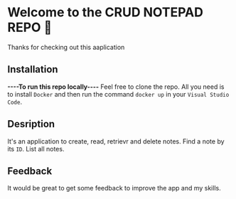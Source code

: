 # Welcome to the CRUD NOTEPAD REPO 👋
Thanks for checking out this aaplication

## Installation
**----To run this repo locally----**
Feel free to clone the repo.
All you need is to install `Docker` and then run the command `docker up` in your `Visual Studio Code`.

## Desription
It's an application to create, read, retrievr and delete notes.
Find a note by its `ID`.
List all notes.

## Feedback
It would be great to get some feedback to improve the app and my skills.
